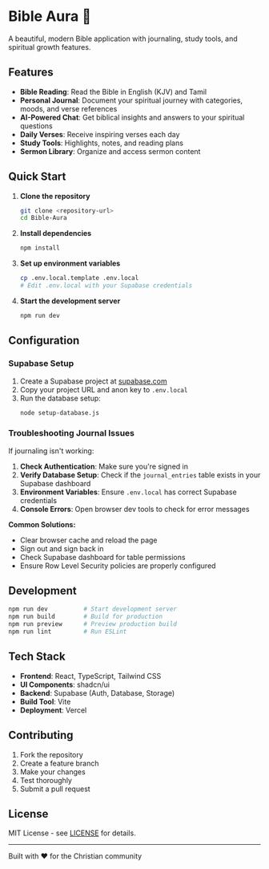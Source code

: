 # Bible Aura 🙏

A beautiful, modern Bible application with journaling, study tools, and spiritual growth features.

## Features

- **Bible Reading**: Read the Bible in English (KJV) and Tamil
- **Personal Journal**: Document your spiritual journey with categories, moods, and verse references
- **AI-Powered Chat**: Get biblical insights and answers to your spiritual questions
- **Daily Verses**: Receive inspiring verses each day
- **Study Tools**: Highlights, notes, and reading plans
- **Sermon Library**: Organize and access sermon content

## Quick Start

1. **Clone the repository**
   ```bash
   git clone <repository-url>
   cd Bible-Aura
   ```

2. **Install dependencies**
   ```bash
   npm install
   ```

3. **Set up environment variables**
   ```bash
   cp .env.local.template .env.local
   # Edit .env.local with your Supabase credentials
   ```

4. **Start the development server**
   ```bash
   npm run dev
   ```

## Configuration

### Supabase Setup

1. Create a Supabase project at [supabase.com](https://supabase.com)
2. Copy your project URL and anon key to `.env.local`
3. Run the database setup:
   ```bash
   node setup-database.js
   ```

### Troubleshooting Journal Issues

If journaling isn't working:

1. **Check Authentication**: Make sure you're signed in
2. **Verify Database Setup**: Check if the `journal_entries` table exists in your Supabase dashboard
3. **Environment Variables**: Ensure `.env.local` has correct Supabase credentials
4. **Console Errors**: Open browser dev tools to check for error messages

**Common Solutions:**
- Clear browser cache and reload the page
- Sign out and sign back in
- Check Supabase dashboard for table permissions
- Ensure Row Level Security policies are properly configured

## Development

```bash
npm run dev          # Start development server
npm run build        # Build for production
npm run preview      # Preview production build
npm run lint         # Run ESLint
```

## Tech Stack

- **Frontend**: React, TypeScript, Tailwind CSS
- **UI Components**: shadcn/ui
- **Backend**: Supabase (Auth, Database, Storage)
- **Build Tool**: Vite
- **Deployment**: Vercel

## Contributing

1. Fork the repository
2. Create a feature branch
3. Make your changes
4. Test thoroughly
5. Submit a pull request

## License

MIT License - see [LICENSE](LICENSE) for details.

---

Built with ❤️ for the Christian community
